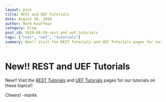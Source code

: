 ```yaml
---
layout: post
title: REST and UEF Tutorials
date: August 30, 2020
author: Mark Kauffman
category: blog
post_id: 2020-08-24-rest_and_uef_tutorials
tags: ["rest", "uef", "tutorials"]
summary: New!! Visit the REST Tutorials and UEF Tutorials pages for our tutorials on these topics!!
---
```


# New!! REST and UEF Tutorials

New!! Visit the [REST Tutorials](https://anthologydevdocs.ddns.net/docs/REST%20APIs/Learn/Getting%20Started/Tutorials) and [UEF Tutorials](https://anthologydevdocs.ddns.net/docs/REST%20APIs/Premium%20APIs/UEF/Tutorials) pages for our tutorials on these topics!!

Cheers!
-markk
